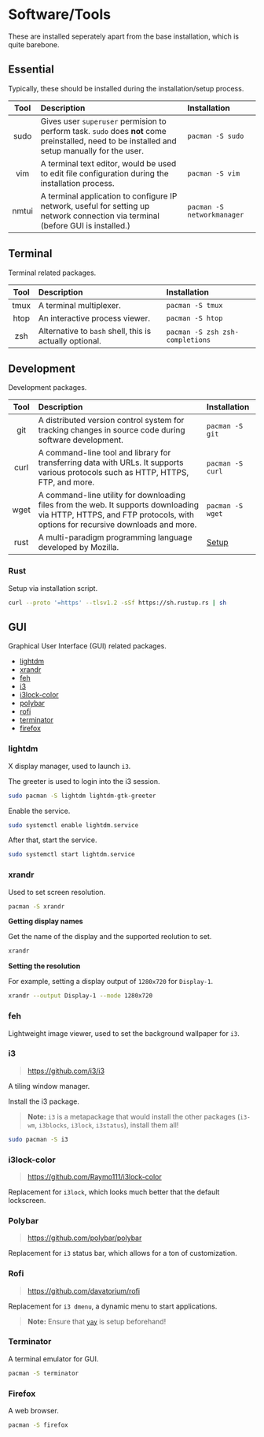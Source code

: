 
# Software/Tools
These are installed seperately apart from the base installation, which is quite barebone.

## Essential

Typically, these should be installed during the installation/setup process.

| Tool | Description | Installation |
| :--: | :--- | :--- |
| sudo | Gives user `superuser` permision to perform task. `sudo` does **not** come preinstalled, need to be installed and setup manually for the user. | `pacman -S sudo` |
| vim | A terminal text editor, would be used to edit file configuration during the installation process. | `pacman -S vim` |
| nmtui | A terminal application to configure IP network, useful for setting up network connection via terminal (before GUI is installed.) | `pacman -S networkmanager` |

## Terminal

Terminal related packages.

| Tool | Description | Installation |
| :--: | :--- | :--- |
| tmux | A terminal multiplexer. | `pacman -S tmux` |
| htop | An interactive process viewer. | `pacman -S htop` |
| zsh | Alternative to `bash` shell, this is actually optional. | `pacman -S zsh zsh-completions`

## Development

Development packages.

Tool | Description | Installation     
:--: |:--- | :---              
git | A distributed version control system for tracking changes in source code during software development. | `pacman -S git`    
curl | A command-line tool and library for transferring data with URLs. It supports various protocols such as HTTP, HTTPS, FTP, and more. | `pacman -S curl`   
wget | A command-line utility for downloading files from the web. It supports downloading via HTTP, HTTPS, and FTP protocols, with options for recursive downloads and more. | `pacman -S wget`
rust | A multi-paradigm programming language developed by Mozilla. | [Setup](#dev-rust)

### <a name="dev-rust">Rust</a>

Setup via installation script.
```bash
curl --proto '=https' --tlsv1.2 -sSf https://sh.rustup.rs | sh
```

## GUI

Graphical User Interface (GUI) related packages.

* [lightdm](#gui-lightdm)
* [xrandr](#gui-xrandr)
* [feh](#gui-feh)
* [i3](#gui-i3)
* [i3lock-color](#gui-lock)
* [polybar](#gui-polybar)
* [rofi](#gui-rofi)
* [terminator](#gui-terminator)
* [firefox](#gui-firefox)

### <a name="gui-lightdm">lightdm</a>
X display manager, used to launch `i3`.

The greeter is used to login into the i3 session.

```bash
sudo pacman -S lightdm lightdm-gtk-greeter
```

Enable the service.
```bash
sudo systemctl enable lightdm.service
```

After that, start the service.
```bash
sudo systemctl start lightdm.service
```

### <a name="gui-xrandr">xrandr</a>
Used to set screen resolution.

```bash
pacman -S xrandr
```

**Getting display names**

Get the name of the display and the supported reolution to set.

```bash
xrandr
```

**Setting the resolution**

For example, setting a display output of `1280x720` for `Display-1`.

```bash
xrandr --output Display-1 --mode 1280x720
```

### <a name="gui-feh">feh</a>

Lightweight image viewer, used to set the background wallpaper for `i3`.

### <a name="gui-i3">i3</a>

> https://github.com/i3/i3

A tiling window manager.

Install the i3 package.

> **Note:** `i3` is a metapackage that would install the other packages (`i3-wm`, `i3blocks`, `i3lock`, `i3status`), install them all!

```bash
sudo pacman -S i3
```

### <a name="gui-lock">i3lock-color</a>

> https://github.com/Raymo111/i3lock-color

Replacement for `i3lock`, which looks much better that the default lockscreen.

### <a name="gui-polybar">Polybar</a>

> https://github.com/polybar/polybar

Replacement for `i3` status bar, which allows for a ton of customization.

### <a name="gui-rofi">Rofi</a>

> https://github.com/davatorium/rofi

Replacement for `i3 dmenu`, a dynamic menu to start applications.

> **Note:** Ensure that [`yay`](https://www.howtogeek.com/how-to-install-and-use-yay-on-arch-linux/) is setup beforehand!

### <a name ="gui-terminator">Terminator</a>
A terminal emulator for GUI.

```bash
pacman -S terminator
```

### <a name="gui-firefox">Firefox</a>
A web browser.
```bash
pacman -S firefox
```
